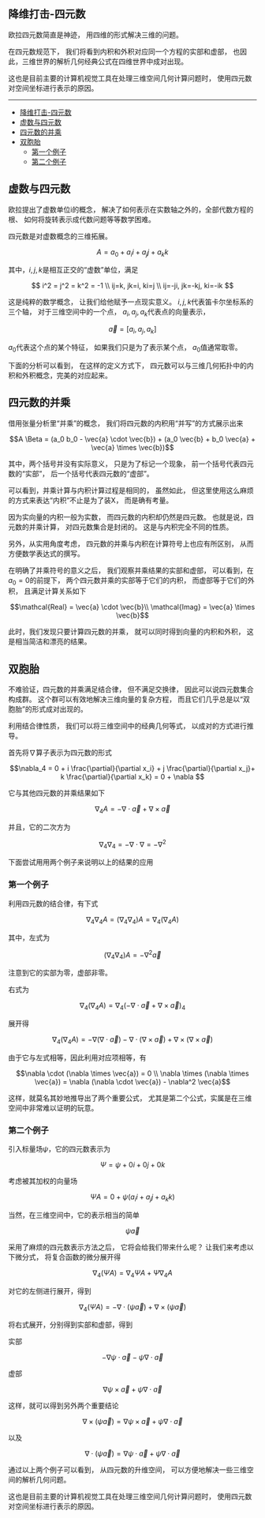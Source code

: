 ## 降维打击-四元数

欧拉四元数简直是神迹，
用四维的形式解决三维的问题。

在四元数规范下，
我们将看到内积和外积对应同一个方程的实部和虚部，
也因此，三维世界的解析几何经典公式在四维世界中成对出现。

这也是目前主要的计算机视觉工具在处理三维空间几何计算问题时，
使用四元数对空间坐标进行表示的原因。

---

- [降维打击-四元数](#降维打击-四元数)
- [虚数与四元数](#虚数与四元数)
- [四元数的并乘](#四元数的并乘)
- [双胞胎](#双胞胎)
  - [第一个例子](#第一个例子)
  - [第二个例子](#第二个例子)

## 虚数与四元数

欧拉提出了虚数单位i的概念，
解决了如何表示在实数轴之外的，全部代数方程的根、
如何将旋转表示成代数问题等等数学困难。

四元数是对虚数概念的三维拓展。

$$A = a_0 + a_i i + a_j j + a_k k$$

其中，$i, j, k$是相互正交的“虚数”单位，满足

$$ i^2 = j^2 = k^2 = -1 \\ ij=k, jk=i, ki=j \\ ij=-ji, jk=-kj, ki=-ik $$

这是纯粹的数学概念，
让我们给他赋予一点现实意义。
$i, j, k$代表笛卡尔坐标系的三个轴，
对于三维空间中的一个点，
$a_i, a_j, a_k$代表点的向量表示，

$$\vec{a} = [a_i, a_j, a_k]$$

$a_0$代表这个点的某个特征，
如果我们只是为了表示某个点，
$a_0$值通常取零。

下面的分析可以看到，
在这样的定义方式下，
四元数可以与三维几何拓扑中的内积和外积概念，完美的对应起来。

## 四元数的并乘

借用张量分析里“并乘”的概念，
我们将四元数的内积用“并写”的方式展示出来

$$A \Beta = (a_0 b_0 - \vec{a} \cdot \vec{b}) + (a_0 \vec{b} + b_0 \vec{a} + \vec{a} \times \vec{b})$$

其中，两个括号并没有实际意义，
只是为了标记一个现象，
前一个括号代表四元数的“实部”，
后一个括号代表四元数的“虚部”。

可以看到，并乘计算与内积计算过程是相同的，
虽然如此，
但这里使用这么麻烦的方式来表达“内积”不止是为了装X，
而是确有考量。

因为实向量的内积一般为实数，
而四元数的内积却仍然是四元数。
也就是说，四元数的并乘计算，
对四元数集合是封闭的。
这是与内积完全不同的性质。

另外，从实用角度考虑，
四元数的并乘与内积在计算符号上也应有所区别，
从而方便数学表达式的撰写。

在明确了并乘符号的意义之后，
我们观察并乘结果的实部和虚部，
可以看到，在$a_0 = 0$的前提下，
两个四元数并乘的实部等于它们的内积，
而虚部等于它们的外积，
且满足计算关系如下

$$\mathcal{Real} = \vec{a} \cdot \vec{b}\\ \mathcal{Imag} = \vec{a} \times \vec{b}$$

此时，我们发现只要计算四元数的并乘，
就可以同时得到向量的内积和外积，
这是相当简洁和漂亮的结果。

## 双胞胎

不难验证，四元数的并乘满足结合律，
但不满足交换律，
因此可以说四元数集合构成群。
这个群可以有效地解决三维向量的复杂方程，
而且它们几乎总是以“双胞胎”的形式成对出现的。

利用结合律性质，
我们可以将三维空间中的经典几何等式，
以成对的方式进行推导。

首先将$\nabla$算子表示为四元数的形式

$$\nabla_4 = 0 + i \frac{\partial}{\partial x_i} + j \frac{\partial}{\partial x_j}+ k \frac{\partial}{\partial x_k} = 0 + \nabla $$

它与其他四元数的并乘结果如下

$$\nabla_4 A = -\nabla \cdot \vec{a} + \nabla \times \vec{a}$$

并且，它的二次方为

$$\nabla_4 \nabla_4 = - \nabla \cdot \nabla = - \nabla^2$$

下面尝试用用两个例子来说明以上的结果的应用

### 第一个例子

利用四元数的结合律，有下式

$$\nabla_4 \nabla_4 A = (\nabla_4 \nabla_4) A = \nabla_4 (\nabla_4 A)$$

其中，左式为

$$(\nabla_4 \nabla_4) A = - \nabla^2 \vec{a}$$

注意到它的实部为零，虚部非零。

右式为

$$\nabla_4 (\nabla_4 A) = \nabla_4 (- \nabla \cdot \vec{a} + \nabla \times \vec{a})_4$$

展开得

$$\nabla_4 (\nabla_4 A) = - \nabla (\nabla \cdot \vec{a}) - \nabla \cdot (\nabla \times \vec{a}) + \nabla \times (\nabla \times \vec{a})$$

由于它与左式相等，因此利用对应项相等，有

$$\nabla \cdot (\nabla \times \vec{a}) = 0 \\ \nabla \times (\nabla \times \vec{a}) = \nabla (\nabla \cdot \vec{a}) - \nabla^2 \vec{a}$$

这样，就莫名其妙地推导出了两个重要公式，
尤其是第二个公式，实属是在三维空间中非常难以证明的玩意。

### 第二个例子

引入标量场$\psi$，它的四元数表示为

$$\Psi = \psi + 0 i + 0 j + 0 k$$

考虑被其加权的向量场

$$\Psi A = 0 + \psi (a_i i + a_j j + a_k k)$$

当然，在三维空间中，它的表示相当的简单

$$\psi \vec{a}$$

采用了麻烦的四元数表示方法之后，
它将会给我们带来什么呢？
让我们来考虑以下微分式，
将复合函数的微分展开得

$$\nabla_4 (\Psi A) = \nabla_4 \Psi A+ \Psi \nabla_4 A$$

对它的左侧进行展开，得到

$$\nabla_4 (\Psi A) = - \nabla \cdot (\psi \vec{a}) + \nabla \times (\psi \vec{a})$$

将右式展开，分别得到实部和虚部，得到

实部

$$-\nabla \psi \cdot \vec{a} - \psi \nabla \cdot \vec{a}$$

虚部

$$\nabla \psi \times \vec{a} + \psi \nabla \cdot \vec{a}$$

这样，就可以得到另外两个重要结论

$$\nabla \times (\psi \vec{a}) = \nabla \psi \times \vec{a} + \psi \nabla \cdot \vec{a}$$

以及

$$\nabla \cdot (\psi \vec{a}) = \nabla \psi \cdot \vec{a} + \psi \nabla \cdot \vec{a}$$

通过以上两个例子可以看到，
从四元数的升维空间，
可以方便地解决一些三维空间的解析几何问题。

这也是目前主要的计算机视觉工具在处理三维空间几何计算问题时，
使用四元数对空间坐标进行表示的原因。